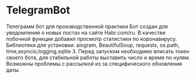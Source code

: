 # TelegramBot
Телеграмм бот для производственной практики
Бот создан для уведомления о новых постах на сайте Habr.com/ru. В качестве побочной функции добавил просмотр статистики по коронавирусу.
Библиотеки для установки:
aiogram, BeautifulSoup, requests, os.path, time,asyncio,logging,sqlite 3.
Перед запуском необходимо вписать токен своего бота, для стабильной работы выставить число и время по нулям.
Возможны проблемы с рассылкой из за специфического обновления даты.
